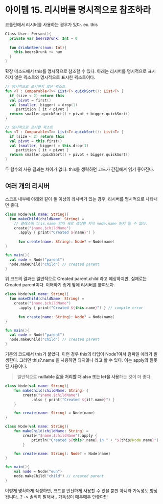# 아이템 15. 리시버를 명시적으로 참조하라

코틀린에서 리시버를 사용하는 경우가 있다. ex. this
```kotlin
Class User: Person(){
  private var beersDrunk: Int = 0
  
  fun drinknBeers(num: Int){
    this.beersDrunk += num
  }
}
```
확장 메소드에서 this를 명시적으로 참조할 수 있다.
아래는 리시버를 명시적으로 표시하지 않은 퀵소트와 명시적으로 표시한 퀵소트이다.
```kotlin
// 명시적으로 표시하지 않은 퀵소트
fun <T : Comparable<T>> List<T>.quickSort(): List<T> {
  if (size < 2) return this
  val pivot = first()
  val (smaller, bigger) = drop(1)
    .partition { it < pivot }
  return smaller.quickSort() + pivot + bigger.quickSort()
}

// 명시적으로 표시한 퀵소트
fun <T : Comparable<T>> List<T>.quickSort(): List<T> {
  if (size < 2) return this
  val pivot = this.first()
  val (smaller, bigger) = this.drop(1)
    .partition { it < pivot }
  return smaller.quickSort() + pivot + bigger.quickSort()
}
```
두 함수의 사용 결과는 차이가 없다.
this를 생략하면 코드가 간결해져 읽기 좋아진다.

## 여러 개의 리시버
스코프 내부에 아래와 같이 둘 이상의 리시버가 있는 경우, 리시버를 명시적으로 나타내면 좋다.
```kotlin
class Node(val name: String){
  fun makeChild(childName: String) =
    // 클래스의 this.name 인지 새로 생성한 자식 node.name 인지 알 수 없다.
    create("$name.$childName")
      .apply { print("Created ${name}") }
      
      fun create(name: String): Node? = Node(name)
}

fun main(){
  val node = Node("parent")
  node.makeChild("child") // created parent
}
```
위 코드의 결과는 일반적으로 Created parent.child 라고 예상하지만, 실제로는 Created parent이다.
이해하기 쉽게 앞에 리시버를 붙여보자.

```kotlin
class Node(val name: String){
  fun makeChild(childName: String) =
    create("$name.$childName")
      .apply { print("Created ${this.name}") } // compile error
      
      fun create(name: String): Node? = Node(name)
}

fun main(){
  val node = Node("parent")
  node.makeChild("child") // created parent
}
```
기존의 코드에서 this가 붙었다. 이런 경우 this의 타입이 Node?여서 컴파일 에러가 발생한다.
그러면 this?.name 을 사용하면 되지않나 라고 할 수 있다. 이는 apply의 잘못된 사용이다.

> 일반적으로 **nullable 값을 처리할 때 also 또는 let을 사용**하는 것이 더 좋다.

```kotlin
class Node(val name: String){
    fun makeChild(childName: String) {
        create("$name.$childName")
            .also { print("Created ${it?.name}") }
    }

    fun create(name: String) = Node(name)
}
```

```kotlin
class Node(val name: String){
    fun makeChild(childName: String) =
        create("$name.$childName").apply {
            println("Created ${this?.name} in " + "${this@Node.name}")
        }

    fun create(name: String): Node? = Node(name)
}

fun main(){
    val node = Node("eun")
    node.makeChild("child") // created parent
}
```
이렇게 명확하게 작성하면, 코드를 안전하게 사용할 수 있을 뿐만 아니라 가독성도 향상됩니다...?
-> 솔직히 말해서.. 가독성이 매우매우 안좋다!!!
